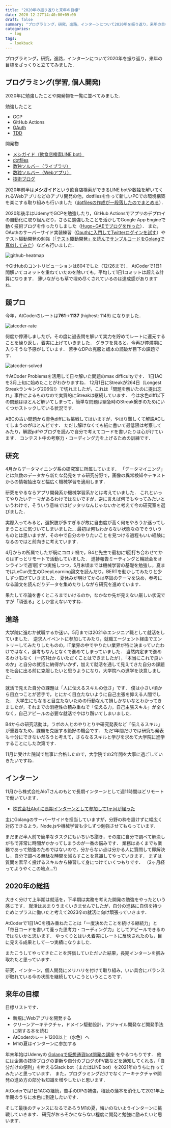 ```yaml
---
title: "2020年の振り返りと来年の目標"
date: 2020-12-27T14:40:00+09:00
draft: false
summary: "プログラミング，研究，進路，インターンについて2020年を振り返り，来年の目標をざっくりと立ててみました．"
categories:
  - log
tags:
  - lookback
---
```


プログラミング，研究，進路，インターンについて2020年を振り返り，来年の目標をざっくりと立ててみました．

## プログラミング(学習, 個人開発)

2020年に勉強したことや開発物を一覧に並べてみました．

勉強したこと

- GCP
- GitHub Actions
- [OAuth](https://github.com/Fukkatsuso/oauth-sample)
- [TDD](https://github.com/Fukkatsuso/tdd-sample)

開発物

- [メシガイド（飲食店検索LINE bot）](https://github.com/Fukkatsuso/linebot-restaurant-go)
- [dotfiles](https://github.com/Fukkatsuso/dotfiles)
- [数独ソルバー（ライブラリ）](https://github.com/Fukkatsuso/sudoku)
- [数独ソルバー（Webアプリ）](https://github.com/Fukkatsuso/sudoku-solver-app)
- [技術ブログ](https://github.com/Fukkatsuso/blog)

2020年前半は**メシガイド**という飲食店検索ができるLINE botや数独を解いてくれるWebアプリなどのアプリ開発の他，dotfilesを作って新しいPCでの環境構築を楽にする取り組みも行いました（[dotfilesの作成が一段落したのでまとめる](https://blog.fukkatsuso.com/posts/start-dotfiles/)）．

2020年後半はUdemyでGCPを勉強したり，GitHub Actionsでアプリのデプロイの自動化に取り組んだり，さらに勉強したことを活かしてGoogle App Engineで動く技術ブログを作ったりしました（[Hugo+GAEでブログを作った](https://blog.fukkatsuso.com/posts/start-blog/)）．
また，OAuthのサーバーサイド実装練習（[Oauthに入門してTwitterログインを試す](https://blog.fukkatsuso.com/posts/oauth1-twitter/)）やテスト駆動開発の勉強（[「テスト駆動開発」を読んでサンプルコードをGolangで真似してみた](https://blog.fukkatsuso.com/posts/read-tdd/)）なども行いました．

![github-heatmap](github-heatmap.png)

↑GitHubのコントリビューションは804でした（12/26まで）．
AtCoderで1日1問解いてコミットを重ねていたのを除いても，平均して1日1コミットは超える計算になります．
薄いながらも草で埋め尽くされているのは達成感がありますね．

## 競プロ

今年，AtCoderのレートは**761**→**1137** (highest: 1149) になりました．

![atcoder-rate](atcoder-rate.png)

何度か停滞しましたが，その度に過去問を解いて実力を貯めてレートに還元することを繰り返し，着実に上げていきました．
グラフを見ると，今再び停滞期に入りそうな予感がしています．
苦手なDPの克服と蟻本の読破が目下の課題です．

![atcoder-solved](atcoder-heatmap.png)

↑AtCoder Problemsを活用して日々解いた問題のmax difficultyです．
1日1ACを3月上旬に始めたことがわかりますね．
12月1日にStreakが264日（Longest Streakランキング206位!）で切れましたが，これは「問題を解いたのに提出忘れ」事件によるものなので実質的にStreakは継続しています．
今は水色diff以下の問題はほとんど解いてしまって，簡単な問題は緊急時のStreak繋ぎのためにいくつかストックしている状況です．

ABCの古い問題から青色diffにも挑戦してはいますが，やはり難しくて解説ACしてしまうのがほとんどです．
ただし解けなくても紙に書いて最低限は考察してみたり，解説pdfやブログを読んで自分で考えてコードを書いたりは心がけています．
コンテスト中の考察力・コーディング力を上げるための訓練です．

## 研究

4月からデータマイニング系の研究室に所属しています．
「データマイニング」とは無数のデータから新たな発見をする研究分野で，画像の異常検知やテキストからの情報抽出など幅広く機械学習を適用します．

研究をやるならアプリ開発系か機械学習系かとは考えていました．
これといってやりたいテーマがあるわけではないですが，逆に言えば何でもやってみたいというわけで，そういう意味ではピッタリなんじゃないかと考えて今の研究室を選びました．

実際入ってみると，選択肢が多すぎるが故に自由度が高く何をやろうか迷ってしまうことに気づいてしまいました...
最初は何もわからない状態なのでそういうものとは思いますが，その中で自分のやりたいことを見つける過程もいい経験になるのではと前向きに考えています．

4月からの所属でしたが既にコロナ禍で，B4と先生で最初に1回打ち合わせてからはずっとリモートで活動していました．
進捗報告ミーティングと輪読会をオンラインで週1回ずつ実施しつつ，5月末頃までは機械学習の基礎を勉強し，夏まではLeCun先生のDeepLearning論文を読んだり，BERTを動かしてみたりと少しずつ広げていきました．
夏休みが明けてからは卒論のテーマを決め，参考になる論文を読んだりデータを集めたりしながら研究を進めています．

果たして卒論を書くところまでいけるのか，なかなか先が見えない厳しい状況ですが「頑張る」としか言えないですね．

## 進路

大学院に進むか就職するか迷い，5月までは2021卒エンジニア職として就活をしていました．
逆求人イベントに参加してみたり，就職エージェント経由でエントリーしてみたりしたものの，IT業界の中でやりたい業界が特に決まっていたわけではなく，選考もなんとなくで進めてしまっていました．
当然内定まで進めるわけもなく（一応1社からいただくことはできましたが），「本当にこれで良いのか」と自分の就活に納得がいかず，加えて就活を通して見えてきた自分の課題を社会に出る前に克服したいと思うようになり，大学院への進学を決意しました．

就活で見えた自分の課題は「人に伝えるスキルの低さ」です．
僕は小さい頃から目立つことが苦手で，とにかく目立たないように自己主張を抑える人間でした．
大学生にもなると目立たないための行動なんて損しかないなとわかってきましたが，それまでの消極性の積み重ねで「伝える力，自己主張スキル」が全くなく，自己アピールの必要な就活でやはり躓いてしまいました．

B4からの研究活動は，ラボの人とのやりとりや研究発表など「伝えるスキル」が重要なため，課題を克服する絶好の機会です．
ただ1年間だけでは研究も発表も十分にできないだろうと考えて，さらなるスキルと学びを求めて大学院に進学することにした次第です．

11月に受けた院試で無事に合格したので，大学院での2年間を大事に過ごしていきたいですね．

## インターン

11月から株式会社AIoTさんのもとで長期インターンとして週11時間ほどリモートで働いています．

- [株式会社AIoTに長期インターンとして参加して1ヶ月が経った](https://blog.fukkatsuso.com/posts/aiot-intern-impression/)

主にGolangのサーバーサイドを担当していますが，分野の枠を設けずに幅広く対応できるよう，Node.jsや機械学習も少しずつ勉強させてもらっています．

まだまだ半人前で簡単なタスクにもいちいち躓き，その度に自分で調べて解決しがちで非常に時間がかかってしまうのが一番の悩みです．
業務はあくまでも業務であって勉強のためではないので，分からない点は分かる人に質問して即解決し，自分で調べる無駄な時間を減らすことを意識してやっていきます．
まずは質問を素早く投げるスキルから練習して身につけていくつもりです．
（2ヶ月経ってようやくこの地点...?）

## 2020年の総括

大きく分けて上半期は就活を，下半期は実務を考えた開発の勉強をやったという感じです．
就活はあまりうまくいきませんでしたが，自分の進路に自信を持つためにプラスに働いたと考えて2023卒の就活に向け頑張っていきます．

AtCoderで1日1ACを積み重ねたことは「一度決めたことを続ける継続力」と「毎日コードを書いて養った思考力・コーディング力」としてアピールできるのではないかと思います．
ゆっくりとはいえ着実にレートに反映されたのも，目に見える成果として一つ実績になりました．

またこうしてやってきたことを評価していただいた結果，長期インターンを掴み取れたと思っています．

研究，インターン，個人開発にメリハリを付けて取り組み，いい具合にバランスが取れている今の状態を継続していこうというところです．

## 来年の目標

目標リストです．

- 新規にWebアプリを開発する
- クリーンアーキテクチャ，ドメイン駆動設計，アジャイル開発など開発手法に関する本を読む
- AtCoderのレート1200以上（水色）へ
- M1の夏はインターンに参加する

年末年始はUdemyの [Golangで仮想通貨bot開発の講座](https://www.udemy.com/share/101XFGAEESc1pTRXgH/) をやるつもりです．
他には企業の技術ブログの更新や自分のブログのPV数などを通知してくれる，「自分だけの便利」を叶えるSlack bot（またはLINE bot）を2021年のうちに作ってみたいと思っています．
また，プログラミングだけでなくアーキテクチャや開発の進め方の部分も知識を増やしたいと思います．

AtCoderでは1日1ACの継続，苦手のDPの補強，積読の蟻本を消化して2021年上半期のうちに水色に到達したいです．

そして最後のチャンスになるであろうM1の夏，悔いのないようインターンに挑戦していきます．
研究がおろそかにならない程度に開発と勉強に励みたいと思います．
